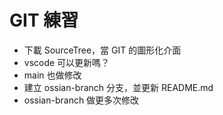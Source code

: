# GIT 練習

- 下載 SourceTree，當 GIT 的圖形化介面
- vscode 可以更新嗎？
- main 也做修改
- 建立 ossian-branch 分支，並更新 README.md
- ossian-branch 做更多次修改
